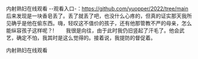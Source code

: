 内射熟妇在线观看
--观看入口-：https://github.com/yuopper/2022/tree/main
　　后来发现是一块香皂丢了。丢了就丢了吧，也没什么心疼的，但真的证实那天我所见确乎是他在偷东西。嗨，轻叹这不值价的孩子，还有他那管教不严的母亲，怎么能纵容孩子这样呢？!
　　我很是向往，由于此时我仍旧竖起了汗毛了。他会武艺，确定不怕，我其时是这么觉得的。接着说，我提防的督促着。

内射熟妇在线观看
